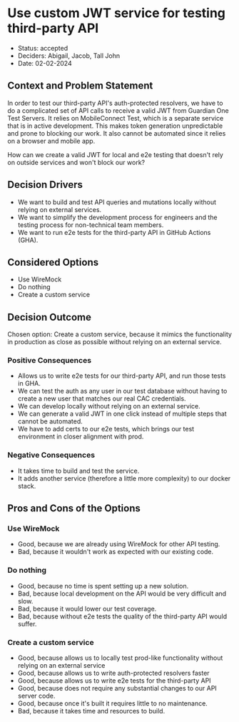 # Use custom JWT service for testing third-party API

* Status: accepted
* Deciders: Abigail, Jacob, Tall John
* Date: 02-02-2024

## Context and Problem Statement

In order to test our third-party API's auth-protected resolvers, we have to do a complicated set of API calls to receive a valid JWT from Guardian One Test Servers. It relies on MobileConnect Test, which is a separate service that is in active development. This makes token generation unpredictable and prone to blocking our work. It also cannot be automated since it relies on a browser and mobile app.

How can we create a valid JWT for local and e2e testing that doesn't rely on outside services and won't block our work?

## Decision Drivers

* We want to build and test API queries and mutations locally without relying on external services.
* We want to simplify the development process for engineers and the testing process for non-technical team members.
* We want to run e2e tests for the third-party API in GitHub Actions (GHA).


## Considered Options

* Use WireMock
* Do nothing
* Create a custom service

## Decision Outcome

Chosen option: Create a custom service, because it mimics the functionality in production as close as possible without relying on an external service.

### Positive Consequences <!-- optional -->

* Allows us to write e2e tests for our third-party API, and run those tests in GHA.
* We can test the auth as any user in our test database without having to create a new user that matches our real CAC credentials.
* We can develop locally without relying on an external service.
* We can generate a valid JWT in one click instead of multiple steps that cannot be automated.
* We have to add certs to our e2e tests, which brings our test environment in closer alignment with prod.


### Negative Consequences 

* It takes time to build and test the service.
* It adds another service (therefore a little more complexity) to our docker stack.


## Pros and Cons of the Options 

### Use WireMock

* Good, because we are already using WireMock for other API testing.
* Bad, because it wouldn't work as expected with our existing code.

### Do nothing

* Good, because no time is spent setting up a new solution.
* Bad, because local development on the API would be very difficult and slow.
* Bad, because it would lower our test coverage.
* Bad, because without e2e tests the quality of the third-party API would suffer.

### Create a custom service

* Good, because allows us to locally test prod-like functionality without relying on an external service
* Good, because allows us to write auth-protected resolvers faster
* Good, because allows us to write e2e tests for the third-party API
* Good, because does not require any substantial changes to our API server code.
* Good, because once it's built it requires little to no maintenance.
* Bad, because it takes time and resources to build.